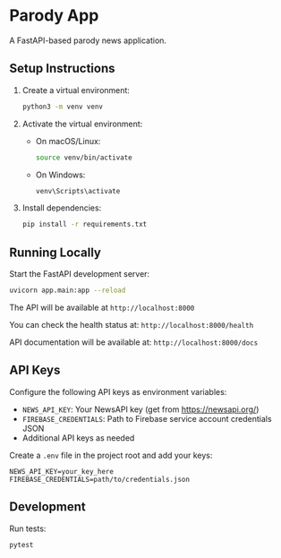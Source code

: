 # Parody App

A FastAPI-based parody news application.

## Setup Instructions

1. Create a virtual environment:
   ```bash
   python3 -m venv venv
   ```

2. Activate the virtual environment:
   - On macOS/Linux:
     ```bash
     source venv/bin/activate
     ```
   - On Windows:
     ```bash
     venv\Scripts\activate
     ```

3. Install dependencies:
   ```bash
   pip install -r requirements.txt
   ```

## Running Locally

Start the FastAPI development server:

```bash
uvicorn app.main:app --reload
```

The API will be available at `http://localhost:8000`

You can check the health status at: `http://localhost:8000/health`

API documentation will be available at: `http://localhost:8000/docs`

## API Keys

Configure the following API keys as environment variables:

- `NEWS_API_KEY`: Your NewsAPI key (get from https://newsapi.org/)
- `FIREBASE_CREDENTIALS`: Path to Firebase service account credentials JSON
- Additional API keys as needed

Create a `.env` file in the project root and add your keys:

```
NEWS_API_KEY=your_key_here
FIREBASE_CREDENTIALS=path/to/credentials.json
```

## Development

Run tests:
```bash
pytest
```